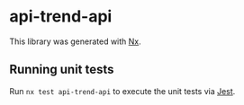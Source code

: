 # api-trend-api

This library was generated with [Nx](https://nx.dev).

## Running unit tests

Run `nx test api-trend-api` to execute the unit tests via [Jest](https://jestjs.io).
